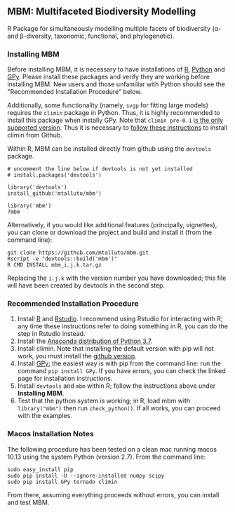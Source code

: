## MBM: Multifaceted Biodiversity Modelling

R Package for simultaneously modelling multiple facets of biodiversity (α- and β-diversity, taxonomic, functional, and phylogenetic).

### Installing MBM

Before installing MBM, it is necessary to have installations of [R](https://cran.r-project.org/), [Python](https://www.python.org/) and [GPy](https://sheffieldml.github.io/GPy/). Please install these packages and verify they are working before installing MBM. New users and those unfamiliar with Python should see the "Recommended Installation Procedure" below.

Additionally, some functionality (namely, `svgp` for fitting large models) requires the `climin` package in Python. Thus, it is highly recommended to install this package when instally GPy. Note that `climin pre-0.1` [is the only supported version](https://github.com/SheffieldML/GPy/issues/327). Thus it is necessary to [follow these instructions](https://climin.readthedocs.io/en/latest/installation.html) to install climin from Github.

Within R, MBM can be installed directly from github using the `devtools` package.

    # uncomment the line below if devtools is not yet installed
    # install.packages('devtools') 
    
    library('devtools')
    install_github('mtalluto/mbm')
    
    library('mbm')
    ?mbm 

Alternatively, if you would like additional features (principally, vignettes), you can clone or download the project and build and install it (from the command line):

    git clone https://github.com/mtalluto/mbm.git
    Rscript -e "devtools::build('mbm')"
    R CMD INSTALL mbm_i.j.k.tar.gz
    
Replacing the `i.j.k` with the version number you have downloaded; this file will have been created by devtools in the second step.

### Recommended Installation Procedure

1. Install [R](https://cran.r-project.org/) and [Rstudio](https://www.rstudio.com). I recommend using Rstudio for interacting with R; any time these instructions refer to doing something in R, you can do the step in Rstudio instead.
2. Install the [Anaconda distribution of Python 3.7](https://www.anaconda.com).
3. Install climin. Note that installing the default version with pip will not work, you must install the [github version](https://climin.readthedocs.io/en/latest/installation.html).
4. Install [GPy](https://sheffieldml.github.io/GPy/); the easiest way is with pip from the command line: run the command `pip install GPy`. If you have errors, you can check the linked page for installation instructions.
5. Install `devtools` and `mbm` within R; follow the instructions above under **Installing MBM**.
6. Test that the python system is working; in R, load mbm with `library("mbm")` then run `check_python()`. If all works, you can proceed with the examples.



### Macos Installation Notes
The following procedure has been tested on a clean mac running macos 10.13 using the system Python (version 2.7). From the command line:

    sudo easy_install pip
    sudo pip install -U --ignore-installed numpy scipy
    sudo pip install GPy tornado climin
    
From there, assuming everything proceeds without errors, you can install and test MBM.